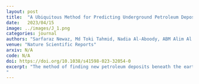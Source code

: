 ```yaml
---
layout: post
title:  "A Ubiquitous Method for Predicting Underground Petroleum Deposits Based on Satellite Data"
date:   2023/04/15
image: ../images/J_1.png
categories: journal
authors: "Sarfaraz Newaz, Md Toki Tahmid, Nadia Al-Aboody, ABM Alim Al Islam"
venue: "Nature Scientific Reports"
arxiv: N/A
code: N/A
doi: https://doi.org/10.1038/s41598-023-32054-0
excerpt: "The method of finding new petroleum deposits beneath the earth’s surface is always challenging for having low accuracy while simultaneously being highly expensive. As a remedy, this paper presents a novel way to predict the locations of petroleum deposits. Here, we focus on a region of the Middle East, Iraq to be specific, and conduct a detailed study on predicting locations of petroleum deposits there based on our proposed method. To do so, we develop a new method of predicting the location of a new petroleum deposit based on publicly available data sensed by an open satellite named Gravity Recovery and Climate Experiment (GRACE). Using GRACE data, we calculate the gravity gradient tensor of the earth over the region of Iraq and its surroundings. We use this calculated data to predict the locations of prospective petroleum deposits over the region of Iraq. In the process of our study for making the …
"
---
```

